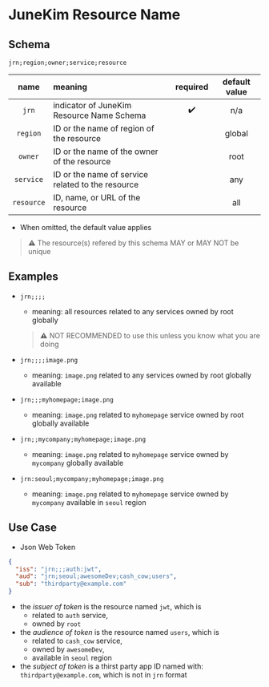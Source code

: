 # JuneKim Resource Name

## Schema

```text
jrn;region;owner;service;resource
```

|    name    | meaning                                           | required | default value |
| :--------: | :------------------------------------------------ | :------: | :-----------: |
|   `jrn`    | indicator of JuneKim Resource Name Schema         |    ✔️    |      n/a      |
|  `region`  | ID or the name of region of the resource          |          |    global     |
|  `owner`   | ID or the name of the owner of the resource       |          |     root      |
| `service`  | ID or the name of service related to the resource |          |      any      |
| `resource` | ID, name, or URL of the resource                  |          |      all      |

- When omitted, the default value applies

> ⚠️ The resource(s) refered by this schema MAY or MAY NOT be unique

## Examples

- `jrn;;;;`

  - meaning: all resources related to any services owned by root globally

  > ⚠️ NOT RECOMMENDED to use this unless you know what you are doing

- `jrn;;;;image.png`

  - meaning: `image.png` related to any services owned by root globally available

- `jrn;;;myhomepage;image.png`

  - meaning: `image.png` related to `myhomepage` service owned by root globally available

- `jrn;;mycompany;myhomepage;image.png`

  - meaning: `image.png` related to `myhomepage` service owned by `mycompany` globally available

- `jrn:seoul;mycompany;myhomepage;image.png`

  - meaning: `image.png` related to `myhomepage` service owned by `mycompany` available in `seoul` region

## Use Case

- Json Web Token

```json
{
  "iss": "jrn;;;auth:jwt",
  "aud": "jrn;seoul;awesomeDev;cash_cow;users",
  "sub": "thirdparty@example.com"
}
```

- the _issuer of token_ is the resource named `jwt`, which is
  - related to `auth` service,
  - owned by `root`
- the _audience of token_ is the resource named `users`, which is
  - related to `cash_cow` service,
  - owned by `awesomeDev`,
  - available in `seoul` region
- the _subject of token_ is a thirst party app ID named with: `thirdparty@example.com`, which is not in `jrn` format
